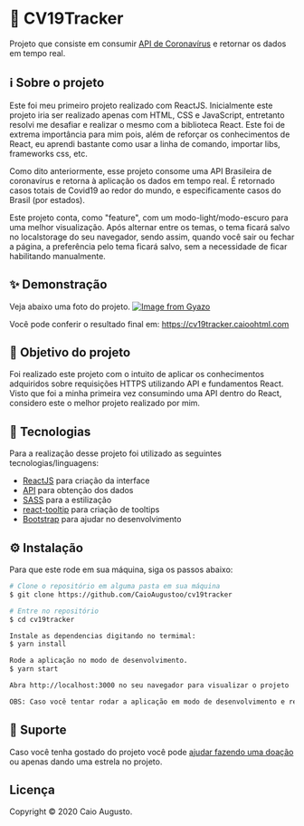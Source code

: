 # 🦠 CV19Tracker
Projeto que consiste em consumir [API de Coronavírus](https://covid19-brazil-api-docs.now.sh) e retornar os dados em tempo real.

## ℹ️ Sobre o projeto 
Este foi meu primeiro projeto realizado com ReactJS. Inicialmente este projeto iria ser realizado apenas com HTML, CSS e JavaScript, entretanto resolvi me desafiar e realizar o mesmo com a biblioteca React. Este foi de extrema importância para mim pois, além de reforçar os conhecimentos de React, eu aprendi bastante como usar a linha de comando, importar libs, frameworks css, etc.

Como dito anteriormente, esse projeto consome uma API Brasileira de coronavírus e retorna à aplicação os dados em tempo real. É retornado casos totais de Covid19 ao redor do mundo, e especificamente casos do Brasil (por estados).

Este projeto conta, como "feature", com um modo-light/modo-escuro para uma melhor visualização. Após alternar entre os temas, o tema ficará salvo no localstorage do seu navegador, sendo assim, quando você sair ou fechar a página, a preferência pelo tema ficará salvo, sem a necessidade de ficar habilitando manualmente.


## ✨ Demonstração
Veja abaixo uma foto do projeto.
[![Image from Gyazo](https://i.gyazo.com/39c7fbe2b83be135b457ac012bf19556.png)](https://gyazo.com/39c7fbe2b83be135b457ac012bf19556)

Você pode conferir o resultado final em: https://cv19tracker.caioohtml.com

## 🎯 Objetivo do projeto
Foi realizado este projeto com o intuito de aplicar os conhecimentos adquiridos sobre requisições HTTPS utilizando API e fundamentos React. Visto que
foi a minha primeira vez consumindo uma API dentro do React, considero este o melhor projeto realizado por mim.

## 📝 Tecnologias 
Para a realização desse projeto foi utilizado as seguintes tecnologias/linguagens: 
- [ReactJS](https://pt-br.reactjs.org) para criação da interface
- [API](https://covid19-brazil-api-docs.now.sh) para obtenção dos dados
- [SASS](https://sass-lang.com) para a estilização
- [react-tooltip](https://www.npmjs.com/package/react-tooltip) para criação de tooltips
- [Bootstrap](https://getbootstrap.com) para ajudar no desenvolvimento

## ⚙️ Instalação
Para que este rode em sua máquina, siga os passos abaixo:

```bash
# Clone o repositório em alguma pasta em sua máquina
$ git clone https://github.com/CaioAugustoo/cv19tracker

# Entre no repositório
$ cd cv19tracker

Instale as dependencias digitando no termimal:
$ yarn install

Rode a aplicação no modo de desenvolvimento.
$ yarn start

Abra http://localhost:3000 no seu navegador para visualizar o projeto

OBS: Caso você tentar rodar a aplicação em modo de desenvolvimento e retornar o seguinte erro: "Module not found: Can't resolve 'react-tooltip'", opte por instalar o react-tooltip manualmente (basta digitar no terminal "npm install react-tooltip" ou "yarn add react-tooltip").
```



## 💪 Suporte
Caso você tenha gostado do projeto você pode [ajudar fazendo uma doação](https://www.mercadopago.com.br/checkout/v1/redirect?preference-id=129081999-04b80ee2-0f9e-44df-ae15-51cdd03f87ce) ou apenas dando uma estrela no projeto.

## Licença
Copyright © 2020 Caio Augusto.
